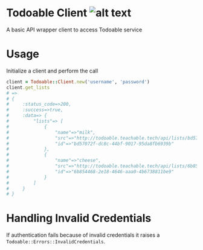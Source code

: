 # Todoable Client ![alt text](https://travis-ci.org/cintosyntax/todoable_client.svg?branch=master "Build Status")

A basic API wrapper client to access Todoable service

# Usage

Initialize a client and perform the call

```ruby
client = Todoable::Client.new('username', 'password')
client.get_lists
# =>
# {
#     :status_code=>200,
#     :success=>true,
#     :data=> {
#         "lists"=> [
#             {
#                 "name"=>"milk",
#                 "src"=>"http://todoable.teachable.tech/api/lists/bd57072f-dc8c-44bf-9017-95da8fb6939b",
#                 "id"=>"bd57072f-dc8c-44bf-9017-95da8fb6939b"
#             },
#             {
#                 "name"=>"cheese",
#                 "src"=>"http://todoable.teachable.tech/api/lists/6b854468-2e18-4646-aaa0-4b6738811be9",
#                 "id"=>"6b854468-2e18-4646-aaa0-4b6738811be9"
#             }
#         ]
#     }
# }
```

# Handling Invalid Credentials

If authentication fails because of invalid credentials it raises a `Todoable::Errors::InvalidCredentials`.
